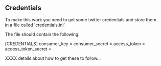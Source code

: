 Credentials
-----------

To make this work you need to get some twitter credentials and store them in a file called
'credentials.ini'

The file should contain the following:


[CREDENTIALS]
consumer_key = <consumer key>
consumer_secret = <consumer secret>
access_token = <access token>
access_token_secret = <access token secret>

XXXX details about how to get these to follow...
